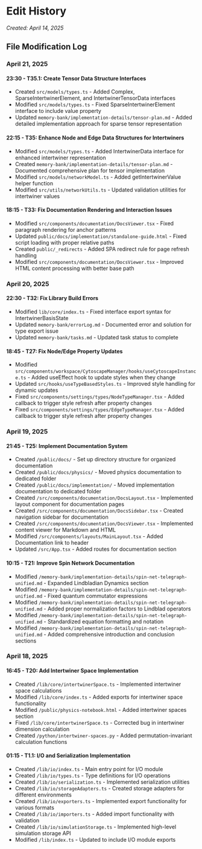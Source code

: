 # Edit History

*Created: April 14, 2025*

## File Modification Log

### April 21, 2025

#### 23:30 - T35.1: Create Tensor Data Structure Interfaces

- Created `src/models/types.ts` - Added Complex, SparseIntertwinerElement, and IntertwinerTensorData interfaces
- Modified `src/models/types.ts` - Fixed SparseIntertwinerElement interface to include value property
- Updated `memory-bank/implementation-details/tensor-plan.md` - Added detailed implementation approach for sparse tensor representation

#### 22:15 - T35: Enhance Node and Edge Data Structures for Intertwiners

- Modified `src/models/types.ts` - Added IntertwinerData interface for enhanced intertwiner representation
- Created `memory-bank/implementation-details/tensor-plan.md` - Documented comprehensive plan for tensor implementation
- Modified `src/models/networkModel.ts` - Added getIntertwinerValue helper function
- Modified `src/utils/networkUtils.ts` - Updated validation utilities for intertwiner values

#### 18:15 - T33: Fix Documentation Rendering and Interaction Issues

- Modified `src/components/documentation/DocsViewer.tsx` - Fixed paragraph rendering for anchor patterns
- Updated `public/docs/implementation/standalone-guide.html` - Fixed script loading with proper relative paths
- Created `public/_redirects` - Added SPA redirect rule for page refresh handling
- Modified `src/components/documentation/DocsViewer.tsx` - Improved HTML content processing with better base path

### April 20, 2025

#### 22:30 - T32: Fix Library Build Errors

- Modified `lib/core/index.ts` - Fixed interface export syntax for IntertwinerBasisState
- Updated `memory-bank/errorLog.md` - Documented error and solution for type export issue
- Updated `memory-bank/tasks.md` - Updated task status to complete

#### 18:45 - T27: Fix Node/Edge Property Updates

- Modified `src/components/workspace/CytoscapeManager/hooks/useCytoscapeInstance.ts` - Added useEffect hook to update styles when they change
- Updated `src/hooks/useTypeBasedStyles.ts` - Improved style handling for dynamic updates
- Fixed `src/components/settings/types/NodeTypeManager.tsx` - Added callback to trigger style refresh after property changes
- Fixed `src/components/settings/types/EdgeTypeManager.tsx` - Added callback to trigger style refresh after property changes

### April 19, 2025

#### 21:45 - T25: Implement Documentation System

- Created `/public/docs/` - Set up directory structure for organized documentation
- Created `/public/docs/physics/` - Moved physics documentation to dedicated folder
- Created `/public/docs/implementation/` - Moved implementation documentation to dedicated folder
- Created `/src/components/documentation/DocsLayout.tsx` - Implemented layout component for documentation pages
- Created `/src/components/documentation/DocsSidebar.tsx` - Created navigation sidebar for documentation
- Created `/src/components/documentation/DocsViewer.tsx` - Implemented content viewer for Markdown and HTML
- Modified `/src/components/layouts/MainLayout.tsx` - Added Documentation link to header
- Updated `/src/App.tsx` - Added routes for documentation section

#### 10:15 - T21: Improve Spin Network Documentation

- Modified `/memory-bank/implementation-details/spin-net-telegraph-unified.md` - Expanded Lindbladian Dynamics section
- Modified `/memory-bank/implementation-details/spin-net-telegraph-unified.md` - Fixed quantum commutator expressions
- Modified `/memory-bank/implementation-details/spin-net-telegraph-unified.md` - Added proper normalization factors to Lindblad operators
- Modified `/memory-bank/implementation-details/spin-net-telegraph-unified.md` - Standardized equation formatting and notation
- Modified `/memory-bank/implementation-details/spin-net-telegraph-unified.md` - Added comprehensive introduction and conclusion sections

### April 18, 2025

#### 16:45 - T20: Add Intertwiner Space Implementation

- Created `/lib/core/intertwinerSpace.ts` - Implemented intertwiner space calculations
- Modified `/lib/core/index.ts` - Added exports for intertwiner space functionality
- Modified `/public/physics-notebook.html` - Added intertwiner spaces section
- Fixed `/lib/core/intertwinerSpace.ts` - Corrected bug in intertwiner dimension calculation
- Created `/python/intertwiner-spaces.py` - Added permutation-invariant calculation functions

#### 01:15 - T1.1: I/O and Serialization Implementation

- Created `/lib/io/index.ts` - Main entry point for I/O module
- Created `/lib/io/types.ts` - Type definitions for I/O operations
- Created `/lib/io/serialization.ts` - Implemented serialization utilities
- Created `/lib/io/storageAdapters.ts` - Created storage adapters for different environments
- Created `/lib/io/exporters.ts` - Implemented export functionality for various formats
- Created `/lib/io/importers.ts` - Added import functionality with validation
- Created `/lib/io/simulationStorage.ts` - Implemented high-level simulation storage API
- Modified `/lib/index.ts` - Updated to include I/O module exports
